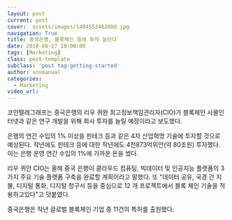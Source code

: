 ```yaml
---
layout: post
current: post
cover:  assets/images/1484552462800.jpg
navigation: True
title: 중국은행, 블록체인 등에 투자 늘린다
date: 2018-08-27 10:00:00
tags: [Marketing]
class: post-template
subclass: 'post tag-getting-started'
author: snsmanual
categories:
  - Marketing
video_url: 
---
```


코인텔레그래프는 중국은행의 리우 퀴완 최고정보책임관리자(CIO)가 블록체인 사물인터넷과 같은 연구 개발을 위해 회사 투자를 늘릴 예정이라고 보도했다.

은행의 연간 수입의 1% 이상을 핀테크 등과 같은 4차 산업혁명 기술에 투자할 것으로 예상된다. 작년에도 핀테크 등에 대한 작년에도 4천873억위안(약 80조원) 투자했다. 이는 은행 운영 연간 수입의 1%에 가까운 돈을 썼다.​

리우 퀴안 CIO는 올해 중국 은행이 클라우드 컴퓨팅, 빅데이터 및 인공지능 플랫폼의 3 가지 주요 기술 플랫폼 구축을 완료할 계획이라고 말했다. 또 "데이터 공유, 국경 간 지불, 디지털 통화, 디지털 청구서 등을 중심으로 12 개 프로젝트에서 블록 체인 기술을 적용하고있다"고 덧붙였다.

중국은행은 작년 글로벌 블록체인 기업 중 11건의 특허를 출원했다.

